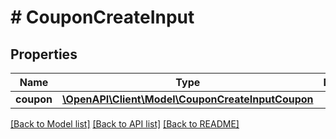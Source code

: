 # # CouponCreateInput

## Properties

Name | Type | Description | Notes
------------ | ------------- | ------------- | -------------
**coupon** | [**\OpenAPI\Client\Model\CouponCreateInputCoupon**](CouponCreateInputCoupon.md) |  |

[[Back to Model list]](../../README.md#models) [[Back to API list]](../../README.md#endpoints) [[Back to README]](../../README.md)
